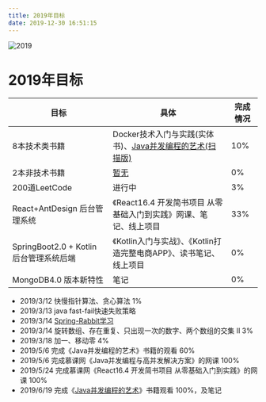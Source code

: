 ```yaml
---
title: 2019年目标
date: 2019-12-30 16:51:15
---
```


![2019](https://koral-home.oss-cn-beijing.aliyuncs.com/2019/new-year-3667925_960_720.jpg)

<!-- more -->

# 2019年目标

| 目标          | 具体 | 完成情况 |
| ------------- | ---- | -------- |
| 8本技术类书籍 |   Docker技术入门与实践(实体书)、[Java并发编程的艺术(扫描版)](https://www.jqhtml.com/down/?s=Java%E5%B9%B6%E5%8F%91%E7%BC%96%E7%A8%8B%E7%9A%84%E8%89%BA%E6%9C%AF&cat=)   |     10%     |
| 2本非技术书籍 |   [暂无](..)   |     0%     |
| 200道LeetCode |   进行中   |     3%     |
| React+AntDesign 后台管理系统 | 《React16.4 开发简书项目 从零基础入门到实践》网课、笔记、线上项目 | 33% |
| SpringBoot2.0 + Kotlin 后台管理系统后端 | 《Kotlin入门与实战》、《Kotlin打造完整电商APP》、读书笔记、线上项目 | 0% |
| MongoDB4.0 版本新特性 | 笔记 | 0% |

- 2019/3/12 快慢指针算法、贪心算法 1%
- 2019/3/13 java fast-fail快速失败策略
- 2019/3/14 [Spring-Rabbit学习](https://docs.spring.io/spring-amqp/docs/2.0.4.RELEASE/reference/html/resources.html)
- 2019/3/14 旋转数组、存在重复、只出现一次的数字、两个数组的交集 II 3%
- 2019/3/18 加一、移动零 4%
- 2019/5/6  完成《Java并发编程的艺术》书籍的观看 60%
- 2019/5/6  完成慕课网《Java并发编程与高并发解决方案》的网课 100%
- 2019/5/24 完成慕课网《React16.4 开发简书项目 从零基础入门到实践》的网课 100%
- 2019/6/19 完成《[Java并发编程的艺术](https://koral.cf/2019/12/01/%E8%AF%BB%E4%B9%A6%E7%AC%94%E8%AE%B0/%E3%80%8AJava%E5%B9%B6%E5%8F%91%E7%BC%96%E7%A8%8B%E7%9A%84%E8%89%BA%E6%9C%AF%E3%80%8B/0.0_%E7%9B%AE%E5%BD%95/)》书籍观看 100%，及笔记